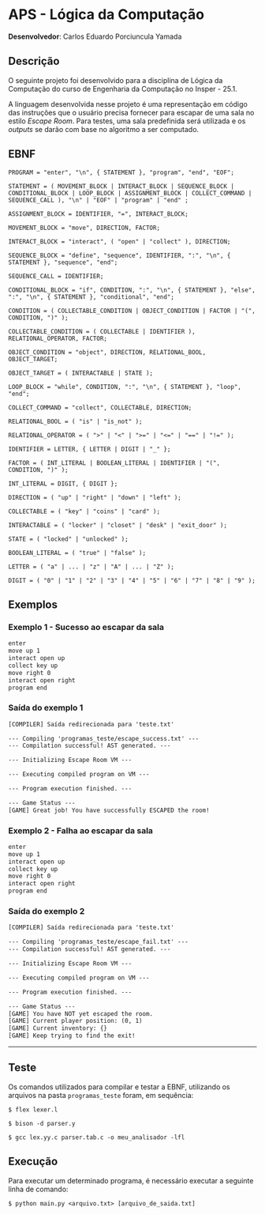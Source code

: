 # APS - Lógica da Computação

**Desenvolvedor**: Carlos Eduardo Porciuncula Yamada

## Descrição

O seguinte projeto foi desenvolvido para a disciplina de Lógica da Computação do curso de Engenharia da Computação no Insper - 25.1.

A linguagem desenvolvida nesse projeto é uma representação em código das instruções que o usuário precisa fornecer para escapar de uma sala no estilo *Escape Room*. Para testes, uma sala predefinida será utilizada e os *outputs* se darão com base no algoritmo a ser computado.

## EBNF

```ebnf
PROGRAM = "enter", "\n", { STATEMENT }, "program", "end", "EOF";

STATEMENT = ( MOVEMENT_BLOCK | INTERACT_BLOCK | SEQUENCE_BLOCK | CONDITIONAL_BLOCK | LOOP_BLOCK | ASSIGNMENT_BLOCK | COLLECT_COMMAND | SEQUENCE_CALL ), "\n" | "EOF" | "program" | "end" ;

ASSIGNMENT_BLOCK = IDENTIFIER, "=", INTERACT_BLOCK;

MOVEMENT_BLOCK = "move", DIRECTION, FACTOR;

INTERACT_BLOCK = "interact", ( "open" | "collect" ), DIRECTION;

SEQUENCE_BLOCK = "define", "sequence", IDENTIFIER, ":", "\n", { STATEMENT }, "sequence", "end";

SEQUENCE_CALL = IDENTIFIER;

CONDITIONAL_BLOCK = "if", CONDITION, ":", "\n", { STATEMENT }, "else", ":", "\n", { STATEMENT }, "conditional", "end";

CONDITION = ( COLLECTABLE_CONDITION | OBJECT_CONDITION | FACTOR | "(", CONDITION, ")" );

COLLECTABLE_CONDITION = ( COLLECTABLE | IDENTIFIER ), RELATIONAL_OPERATOR, FACTOR;

OBJECT_CONDITION = "object", DIRECTION, RELATIONAL_BOOL, OBJECT_TARGET;

OBJECT_TARGET = ( INTERACTABLE | STATE );

LOOP_BLOCK = "while", CONDITION, ":", "\n", { STATEMENT }, "loop", "end";

COLLECT_COMMAND = "collect", COLLECTABLE, DIRECTION;

RELATIONAL_BOOL = ( "is" | "is_not" );

RELATIONAL_OPERATOR = ( ">" | "<" | ">=" | "<=" | "==" | "!=" );

IDENTIFIER = LETTER, { LETTER | DIGIT | "_" };

FACTOR = ( INT_LITERAL | BOOLEAN_LITERAL | IDENTIFIER | "(", CONDITION, ")" );

INT_LITERAL = DIGIT, { DIGIT };

DIRECTION = ( "up" | "right" | "down" | "left" );

COLLECTABLE = ( "key" | "coins" | "card" );

INTERACTABLE = ( "locker" | "closet" | "desk" | "exit_door" );

STATE = ( "locked" | "unlocked" );

BOOLEAN_LITERAL = ( "true" | "false" );

LETTER = ( "a" | ... | "z" | "A" | ... | "Z" );

DIGIT = ( "0" | "1" | "2" | "3" | "4" | "5" | "6" | "7" | "8" | "9" );
```

## Exemplos

### Exemplo 1 - Sucesso ao escapar da sala

```txt
enter
move up 1
interact open up
collect key up
move right 0
interact open right
program end
```

### Saída do exemplo 1

```txt
[COMPILER] Saída redirecionada para 'teste.txt'

--- Compiling 'programas_teste/escape_success.txt' ---
--- Compilation successful! AST generated. ---

--- Initializing Escape Room VM ---

--- Executing compiled program on VM ---

--- Program execution finished. ---

--- Game Status ---
[GAME] Great job! You have successfully ESCAPED the room!
```

### Exemplo 2 - Falha ao escapar da sala

```txt
enter
move up 1
interact open up
collect key up
move right 0
interact open right
program end
```

### Saída do exemplo 2

```txt
[COMPILER] Saída redirecionada para 'teste.txt'

--- Compiling 'programas_teste/escape_fail.txt' ---
--- Compilation successful! AST generated. ---

--- Initializing Escape Room VM ---

--- Executing compiled program on VM ---

--- Program execution finished. ---

--- Game Status ---
[GAME] You have NOT yet escaped the room.
[GAME] Current player position: (0, 1)
[GAME] Current inventory: {}
[GAME] Keep trying to find the exit!
```

---

## Teste

Os comandos utilizados para compilar e testar a EBNF, utilizando os arquivos na pasta `programas_teste` foram, em sequência:

```
$ flex lexer.l

$ bison -d parser.y

$ gcc lex.yy.c parser.tab.c -o meu_analisador -lfl
```

## Execução

Para executar um determinado programa, é necessário executar a seguinte linha de comando:

```
$ python main.py <arquivo.txt> [arquivo_de_saida.txt]
```